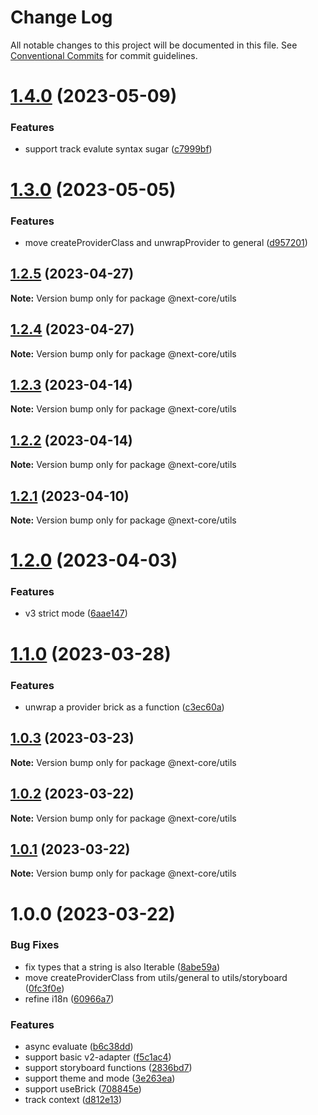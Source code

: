 # Change Log

All notable changes to this project will be documented in this file.
See [Conventional Commits](https://conventionalcommits.org) for commit guidelines.

# [1.4.0](https://github.com/easyops-cn/next-core/compare/@next-core/utils@1.3.0...@next-core/utils@1.4.0) (2023-05-09)


### Features

* support track evalute syntax sugar ([c7999bf](https://github.com/easyops-cn/next-core/commit/c7999bf45967f83db017e38544975b408564c007))





# [1.3.0](https://github.com/easyops-cn/next-core/compare/@next-core/utils@1.2.5...@next-core/utils@1.3.0) (2023-05-05)


### Features

* move createProviderClass and unwrapProvider to general ([d957201](https://github.com/easyops-cn/next-core/commit/d957201ce063875a55d3123a181dbc67ff5037d1))





## [1.2.5](https://github.com/easyops-cn/next-core/compare/@next-core/utils@1.2.4...@next-core/utils@1.2.5) (2023-04-27)

**Note:** Version bump only for package @next-core/utils





## [1.2.4](https://github.com/easyops-cn/next-core/compare/@next-core/utils@1.2.3...@next-core/utils@1.2.4) (2023-04-27)

**Note:** Version bump only for package @next-core/utils





## [1.2.3](https://github.com/easyops-cn/next-core/compare/@next-core/utils@1.2.2...@next-core/utils@1.2.3) (2023-04-14)

**Note:** Version bump only for package @next-core/utils





## [1.2.2](https://github.com/easyops-cn/next-core/compare/@next-core/utils@1.2.1...@next-core/utils@1.2.2) (2023-04-14)

**Note:** Version bump only for package @next-core/utils





## [1.2.1](https://github.com/easyops-cn/next-core/compare/@next-core/utils@1.2.0...@next-core/utils@1.2.1) (2023-04-10)

**Note:** Version bump only for package @next-core/utils





# [1.2.0](https://github.com/easyops-cn/next-core/compare/@next-core/utils@1.1.0...@next-core/utils@1.2.0) (2023-04-03)

### Features

- v3 strict mode ([6aae147](https://github.com/easyops-cn/next-core/commit/6aae147aef6c6fb8064c2477c90a45ac4349336c))

# [1.1.0](https://github.com/easyops-cn/next-core/compare/@next-core/utils@1.0.3...@next-core/utils@1.1.0) (2023-03-28)

### Features

- unwrap a provider brick as a function ([c3ec60a](https://github.com/easyops-cn/next-core/commit/c3ec60a2c7205036bec8af492e9e1a396260cbaa))

## [1.0.3](https://github.com/easyops-cn/next-core/compare/@next-core/utils@1.0.2...@next-core/utils@1.0.3) (2023-03-23)

**Note:** Version bump only for package @next-core/utils

## [1.0.2](https://github.com/easyops-cn/next-core/compare/@next-core/utils@1.0.1...@next-core/utils@1.0.2) (2023-03-22)

**Note:** Version bump only for package @next-core/utils

## [1.0.1](https://github.com/easyops-cn/next-core/compare/@next-core/utils@1.0.0...@next-core/utils@1.0.1) (2023-03-22)

**Note:** Version bump only for package @next-core/utils

# 1.0.0 (2023-03-22)

### Bug Fixes

- fix types that a string is also Iterable<string> ([8abe59a](https://github.com/easyops-cn/next-core/commit/8abe59ab7c2c62835b2ddb0a4a34572b9d4aac0c))
- move createProviderClass from utils/general to utils/storyboard ([0fc3f0e](https://github.com/easyops-cn/next-core/commit/0fc3f0e7d4a26ee5e785e7c536d8bf15a7eb26fa))
- refine i18n ([60966a7](https://github.com/easyops-cn/next-core/commit/60966a747d2e04e72ad6ec7a82251d1b94a50a07))

### Features

- async evaluate ([b6c38dd](https://github.com/easyops-cn/next-core/commit/b6c38dd764fbbcf5f131b69180b8e0d87193d921))
- support basic v2-adapter ([f5c1ac4](https://github.com/easyops-cn/next-core/commit/f5c1ac407087f8d96bf9909bdb41b5bc78517523))
- support storyboard functions ([2836bd7](https://github.com/easyops-cn/next-core/commit/2836bd73cce1dcce1c33cad72a1f053fcad2fa83))
- support theme and mode ([3e263ea](https://github.com/easyops-cn/next-core/commit/3e263ea6f38e9b5da6ebc7447e035017288ae530))
- support useBrick ([708845e](https://github.com/easyops-cn/next-core/commit/708845eb016c1514de0cae6c5b337344e34ae35e))
- track context ([d812e13](https://github.com/easyops-cn/next-core/commit/d812e13b4c0defd9bf0b4bba2b8039fc83f766b4))
